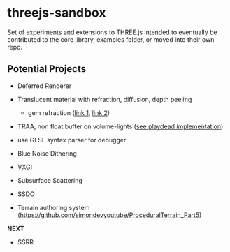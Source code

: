 # threejs-sandbox

Set of experiments and extensions to THREE.js intended to eventually be contributed to the core library, examples folder, or moved into their own repo.

## Potential Projects

- Deferred Renderer
- Translucent material with refraction, diffusion, depth peeling
  - gem refraction ([link 1](https://www.shadertoy.com/view/ltfXDM), [link 2](https://github.com/amsXYZ/three-multifaceted-refraction))
- TRAA, non float buffer on volume-lights ([see playdead implementation](https://github.com/playdeadgames/temporal/blob/master/GDC2016_Temporal_Reprojection_AA_INSIDE.pdf))

- use GLSL syntax parser for debugger
- Blue Noise Dithering
- [VXGI](https://wickedengine.net/2017/08/30/voxel-based-global-illumination/)
- Subsurface Scattering
- SSDO
- Terrain authoring system (https://github.com/simondevyoutube/ProceduralTerrain_Part5)

**NEXT**
- SSRR


